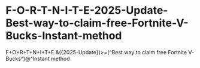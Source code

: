 # F-O-R-T-N-I-T-E-2025-Update-Best-way-to-claim-free-Fortnite-V-Bucks-Instant-method
F+O+R+T+N+I+T+E &amp;({2025-Update})>=(^Best way to claim free Fortnite V-Bucks^)@^Instant method
